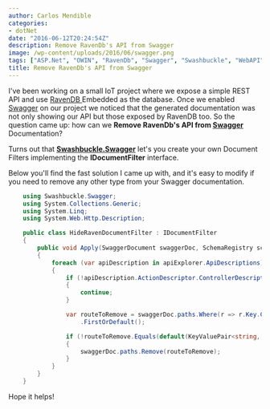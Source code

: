 ```yaml
---
author: Carlos Mendible
categories:
- dotNet
date: "2016-06-12T20:24:54Z"
description: Remove RavenDb's API from Swagger
image: /wp-content/uploads/2016/06/swagger.png
tags: ["ASP.Net", "OWIN", "RavenDb", "Swagger", "Swashbuckle", "WebAPI"]
title: Remove RavenDb's API from Swagger
---
```

I've been working on a small IoT project where we expose a simple REST API and use <a href="https://ravendb.net/" target="_blank">RavenDB </a>Embedded as the database. Once we enabled <a href="http://swagger.io/" target="_blank">Swagger</a> on our project we noticed that the generated documentation was not only showing our API but those exposed by RavenDB too. So the question came up: how can we **Remove RavenDb's API from <a href="http://swagger.io/" target="_blank">Swagger</a>** Documentation?

Turns out that **<a href="https://github.com/domaindrivendev/Swashbuckle" target="_blank">Swashbuckle.Swagger</a>** let's you create your own Document Filters implementing the **IDocumentFilter** interface.

Below you'll find the fast solution I came up with, and it's easy to modify if you need to remove any other type from your Swagger documentation.

``` csharp
    using Swashbuckle.Swagger;
    using System.Collections.Generic;
    using System.Linq;
    using System.Web.Http.Description;

    public class HideRavenDocumentFilter : IDocumentFilter
    {
        public void Apply(SwaggerDocument swaggerDoc, SchemaRegistry schemaRegistry, IApiExplorer apiExplorer)
        {
            foreach (var apiDescription in apiExplorer.ApiDescriptions)
            {
                if (!apiDescription.ActionDescriptor.ControllerDescriptor.ControllerType.Namespace.StartsWith("Raven"))
                {
                    continue;
                }

                var routeToRemove = swaggerDoc.paths.Where(r => r.Key.Contains(apiDescription.ActionDescriptor.ControllerDescriptor.ControllerName))
                    .FirstOrDefault();

                if (!routeToRemove.Equals(default(KeyValuePair<string, PathItem>)))
                {
                    swaggerDoc.paths.Remove(routeToRemove);
                }
            }
        }
    }
```

Hope it helps!